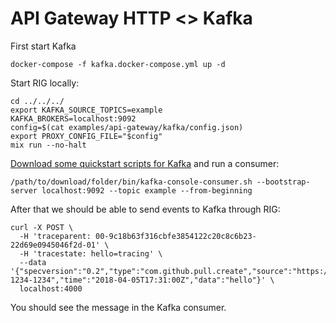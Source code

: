 # API Gateway HTTP <> Kafka

First start Kafka

```shell
docker-compose -f kafka.docker-compose.yml up -d
```

Start RIG locally:

```shell
cd ../../../
export KAFKA_SOURCE_TOPICS=example
KAFKA_BROKERS=localhost:9092
config=$(cat examples/api-gateway/kafka/config.json)
export PROXY_CONFIG_FILE="$config"
mix run --no-halt
```

[Download some quickstart scripts for Kafka](https://kafka.apache.org/quickstart) and run a consumer:

```shell
/path/to/download/folder/bin/kafka-console-consumer.sh --bootstrap-server localhost:9092 --topic example --from-beginning
```

After that we should be able to send events to Kafka through RIG:

```shell
curl -X POST \
  -H 'traceparent: 00-9c18b63f316cbfe3854122c20c8c6b23-22d69e0945046f2d-01' \
  -H 'tracestate: hello=tracing' \
  --data '{"specversion":"0.2","type":"com.github.pull.create","source":"https://github.com/cloudevents/spec/pull","id":"A234-1234-1234","time":"2018-04-05T17:31:00Z","data":"hello"}' \
  localhost:4000
```

You should see the message in the Kafka consumer.
